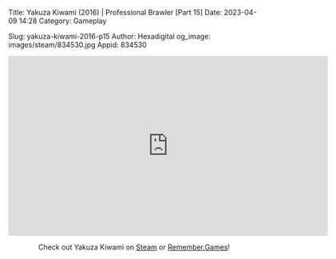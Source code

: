 Title: Yakuza Kiwami (2016) | Professional Brawler [Part 15]
Date: 2023-04-09 14:28
Category: Gameplay

Slug: yakuza-kiwami-2016-p15
Author: Hexadigital
og_image: images/steam/834530.jpg
Appid: 834530

<center><iframe src="https://www.youtube.com/embed/RHSLSKLYqnI?feature=oembed" allow="accelerometer; autoplay; encrypted-media; gyroscope; picture-in-picture" width="640" height="360" frameborder="0"></iframe>

Check out Yakuza Kiwami on [Steam](https://store.steampowered.com/app/834530/?curator_clanid=34633900) or [Remember.Games](https://remember.games/game/342/)!</center>